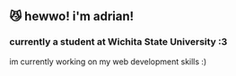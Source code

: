<!--
### Hi there 👋
**adrianytw/adrianytw** is a ✨ _special_ ✨ repository because its `README.md` (this file) appears on your GitHub profile.

Here are some ideas to get you started:

- 🔭 I’m currently working on ...
- 🌱 I’m currently learning ...
- 👯 I’m looking to collaborate on ...
- 🤔 I’m looking for help with ...
- 💬 Ask me about ...
- 📫 How to reach me: ...
- 😄 Pronouns: ...
- ⚡ Fun fact: ...
-->
## 😼 hewwo! i'm adrian!
### currently a student at Wichita State University :3

im currently working on my web development skills :)
<!-- 
## 📫 How to reach me:
[Discord](https://discord.com/users/173829799293222913)

[![nairda's GitHub stats](https://github-readme-stats.vercel.app/api?username=adrianytw&show_icons=true&theme=calm&count_private=true)](#)

[![Top Langs](https://github-readme-stats.vercel.app/api/top-langs/?username=adrianytw&langs_count=8&theme=calm&count_private=true)](#) -->